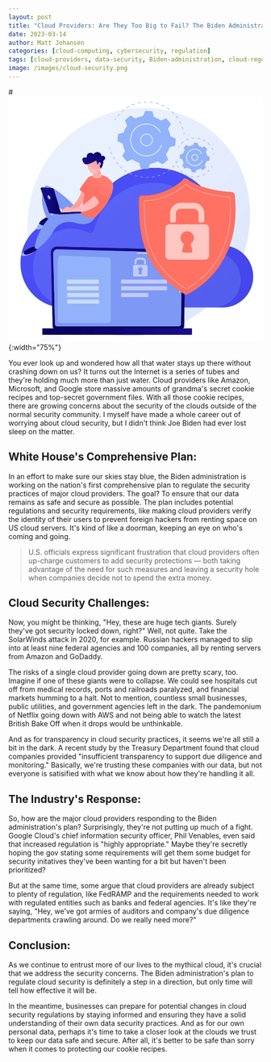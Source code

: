 ```yaml
---
layout: post
title: "Cloud Providers: Are They Too Big to Fail? The Biden Administration's Plan to Regulate Cloud Security"
date: 2023-03-14
author: Matt Johansen
categories: [cloud-computing, cybersecurity, regulation]
tags: [cloud-providers, data-security, Biden-administration, cloud-regulation]
image: /images/cloud-security.png
---
```

#![The Biden Administration's Plan to Regulate Cloud Security](/images/cloud-security.png "The Biden Administration's Plan to Regulate Cloud Security"){:width="75%"}

You ever look up and wondered how all that water stays up there without crashing down on us? It turns out the Internet is a series of tubes and they're holding much more than just water. Cloud providers like Amazon, Microsoft, and Google store massive amounts of grandma's secret cookie recipes and top-secret government files. With all those cookie recipes, there are growing concerns about the security of the clouds outside of the normal security community. I myself have made a whole career out of worrying about cloud security, but I didn't think Joe Biden had ever lost sleep on the matter.

## White House's Comprehensive Plan:

In an effort to make sure our skies stay blue, the Biden administration is working on the nation's first comprehensive plan to regulate the security practices of major cloud providers. The goal? To ensure that our data remains as safe and secure as possible. The plan includes potential regulations and security requirements, like making cloud providers verify the identity of their users to prevent foreign hackers from renting space on US cloud servers. It's kind of like a doorman, keeping an eye on who's coming and going.

> U.S. officials express significant frustration that cloud providers often up-charge customers to add security protections — both taking advantage of the need for such measures and leaving a security hole when companies decide not to spend the extra money.

## Cloud Security Challenges:

Now, you might be thinking, "Hey, these are huge tech giants. Surely they've got security locked down, right?" Well, not quite. Take the SolarWinds attack in 2020, for example. Russian hackers managed to slip into at least nine federal agencies and 100 companies, all by renting servers from Amazon and GoDaddy.

The risks of a single cloud provider going down are pretty scary, too. Imagine if one of these giants were to collapse. We could see hospitals cut off from medical records, ports and railroads paralyzed, and financial markets humming to a halt. Not to mention, countless small businesses, public utilities, and government agencies left in the dark. The pandemonium of Netflix going down with AWS and not being able to watch the latest British Bake Off when it drops would be unthinkable.

And as for transparency in cloud security practices, it seems we're all still a bit in the dark. A recent study by the Treasury Department found that cloud companies provided "insufficient transparency to support due diligence and monitoring." Basically, we're trusting these companies with our data, but not everyone is satisified with what we know about how they're handling it all.

## The Industry's Response:

So, how are the major cloud providers responding to the Biden administration's plan? Surprisingly, they're not putting up much of a fight. Google Cloud's chief information security officer, Phil Venables, even said that increased regulation is "highly appropriate." Maybe they're secretly hoping the gov stating some requirements will get them some budget for security initatives they've been wanting for a bit but haven't been prioritized?

But at the same time, some argue that cloud providers are already subject to plenty of regulation, like FedRAMP and the requirements needed to work with regulated entities such as banks and federal agencies. It's like they're saying, "Hey, we've got armies of auditors and company's due diligence departments crawling around. Do we really need more?"

## Conclusion:

As we continue to entrust more of our lives to the mythical cloud, it's crucial that we address the security concerns. The Biden administration's plan to regulate cloud security is definitely a step in a direction, but only time will tell how effective it will be.

In the meantime, businesses can prepare for potential changes in cloud security regulations by staying informed and ensuring they have a solid understanding of their own data security practices. And as for our own personal data, perhaps it's time to take a closer look at the clouds we trust to keep our data safe and secure. After all, it's better to be safe than sorry when it comes to protecting our cookie recipes.
